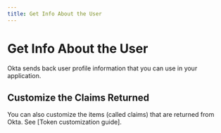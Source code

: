 ```yaml
---
title: Get Info About the User
---
```

# Get Info About the User

Okta sends back user profile information that you can use in your application.

<StackSelector snippet="getinfo"/>

## Customize the Claims Returned

You can also customize the items (called claims) that are returned from Okta. See [Token customization guide].
